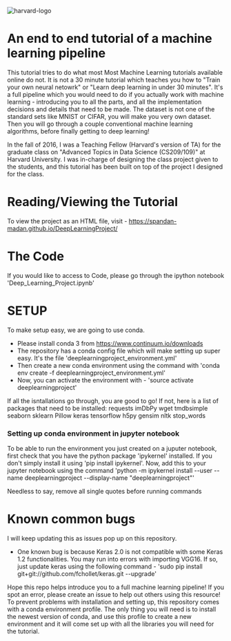 ![harvard-logo](http://logonoid.com/images/harvard-logo.png)

# An end to end tutorial of a machine learning pipeline

This tutorial tries to do what most Most Machine Learning tutorials available online do not. It is not a 30 minute tutorial which teaches you how to "Train your own neural netowrk" or "Learn deep learning in under 30 minutes". It's a full pipeline which you would need to do if you actually work with machine learning - introducing you to all the parts, and all the implementation decisions and details that need to be made. The dataset is not one of the standard sets like MNIST or CIFAR, you will make you very own dataset. Then you will go through a couple conventional machine learning algorithms, before finally getting to deep learning!

In the fall of 2016, I was a Teaching Fellow (Harvard's version of TA) for the graduate class on "Advanced Topics in Data Science (CS209/109)" at Harvard University. I was in-charge of designing the class project given to the students, and this tutorial has been built on top of the project I designed for the class.

# Reading/Viewing the Tutorial
To view the project as an HTML file, visit - https://spandan-madan.github.io/DeepLearningProject/

# The Code
If you would like to access to Code, please go through the ipython notebook 'Deep_Learning_Project.ipynb'

# SETUP

To make setup easy, we are going to use conda. 
- Please install conda 3 from https://www.continuum.io/downloads
- The repository has a conda config file which will make setting up super easy. It's the file 'deeplearningproject_environment.yml'
- Then create a new conda environment using the command with 'conda env create -f deeplearningproject_environment.yml'
- Now, you can activate the environment with - 'source activate deeplearningproject'

If all the isntallations go through, you are good to go! If not, here is a list of packages that need to be installed: requests imDbPy wget tmdbsimple seaborn sklearn Pillow keras tensorflow h5py gensim nltk stop_words

### Setting up conda environment in jupyter notebook
To be able to run the environment you just created on a juputer notebook, first check that you have the python package 'ipykernel' installed. If you don't simply install it using 'pip install ipykernel'. Now, add this to your jupyter notebook using the command 'python -m ipykernel install --user --name deeplearningproject --display-name "deeplearningproject"' 

Needless to say, remove all single quotes before running commands

# Known common bugs
I will keep updating this as issues pop up on this repository. 

- One known bug is because Keras 2.0 is not compatible with some Keras 1.2 functionalities. You may run into errors with importing VGG16. If so, just update keras using the following command - 'sudo pip install git+git://github.com/fchollet/keras.git --upgrade'


Hope this repo helps introduce you to a full machine learning pipeline! If you spot an error, please create an issue to help out others using this resource!
To prevent problems with installation and setting up, this repository comes with a conda environment profile. The only thing you will need is to install the newest version of conda, and use this profile to create a new environment and it will come set up with all the libraries you will need for the tutorial. 
